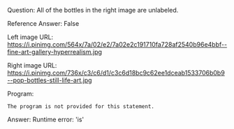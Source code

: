 Question: All of the bottles in the right image are unlabeled.

Reference Answer: False

Left image URL: https://i.pinimg.com/564x/7a/02/e2/7a02e2c191710fa728af2540b96e4bbf--fine-art-gallery-hyperrealism.jpg

Right image URL: https://i.pinimg.com/736x/c3/c6/d1/c3c6d18bc9c62ee1dceab1533706b0b9--pop-bottles-still-life-art.jpg

Program:

```
The program is not provided for this statement.
```
Answer: Runtime error: 'is'

